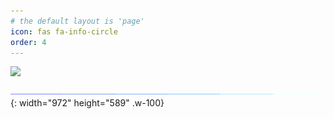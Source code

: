 ```yaml
---
# the default layout is 'page'
icon: fas fa-info-circle
order: 4
---
```

<img src="https://readme-typing-svg.demolab.com?font=Operator+Mono&size=37&durat	ion=2800&pause=2000&color=8eb2ff&center=true&vCenter=true&width=940&height=50&lines=Go+to+the+Moon!" >

![Desktop View](/assets/img/sample/borderseperator.gif){: width="972" height="589" .w-100}

<!-- <b><a href="{{site.url}}/assets/doc/CV.pdf"> Download Resume</a></b> -->